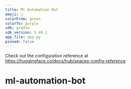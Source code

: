 ```yaml
---
title: Ml Automation Bot
emoji: 🐠
colorFrom: green
colorTo: purple
sdk: gradio
sdk_version: 5.49.1
app_file: app.py
pinned: false
---
```


Check out the configuration reference at https://huggingface.co/docs/hub/spaces-config-reference
# ml-automation-bot
